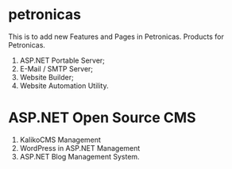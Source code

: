 # petronicas

This is to add new Features and Pages in Petronicas.
Products for Petronicas.
1. ASP.NET Portable Server;
2. E-Mail / SMTP Server;
3. Website Builder;
4. Website Automation Utility.

# ASP.NET Open Source CMS

1. KalikoCMS Management
2. WordPress in ASP.NET Management
3. ASP.NET Blog Management System.